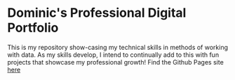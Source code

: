 # Dominic's Professional Digital Portfolio
This is my repository show-casing my technical skills in methods of working with data. As my skills develop, I intend to continually add to this with fun projects that showcase my professional growth!
Find the Github Pages site [here](https://dominicgrossi.github.io/)
